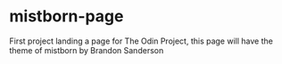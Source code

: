 # mistborn-page
First project landing a page for The Odin Project, this page will have the theme of mistborn by Brandon Sanderson
